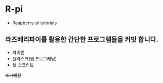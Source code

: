 # R-pi
- Raspberry-pi tutorials

## 라즈베리파이를 활용한 간단한 프로그램들을 커밋 합니다.
- 파이썬
- 플라스크(웹 프로그래밍)
- 쉘 스크립트  

~~추가예정~~

